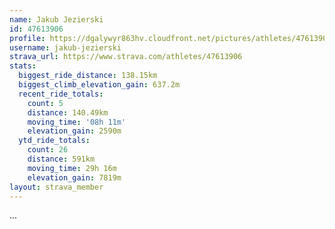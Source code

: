```yaml
---
name: Jakub Jezierski
id: 47613906
profile: https://dgalywyr863hv.cloudfront.net/pictures/athletes/47613906/14681924/1/large.jpg
username: jakub-jezierski
strava_url: https://www.strava.com/athletes/47613906
stats:
  biggest_ride_distance: 138.15km
  biggest_climb_elevation_gain: 637.2m
  recent_ride_totals:
    count: 5
    distance: 140.49km
    moving_time: '08h 11m'
    elevation_gain: 2590m
  ytd_ride_totals:
    count: 26
    distance: 591km
    moving_time: 29h 16m
    elevation_gain: 7819m
layout: strava_member
--- 
```

...
